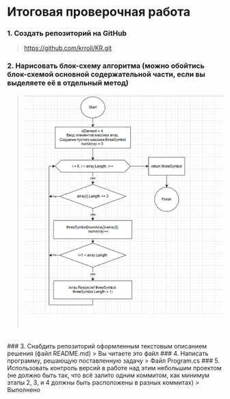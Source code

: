 # Итоговая проверочная работа
### 1. Создать репозиторий на GitHub
> https://github.com/krroll/KR.git 
### 2. Нарисовать блок-схему алгоритма (можно обойтись блок-схемой основной содержательной части, если вы выделяете её в отдельный метод)
> <code>![блок-схема](/Screenshot_1.png "Блок-схема")
</code>
### 3. Снабдить репозиторий оформленным текстовым описанием решения (файл README.md)
> Вы читаете это файл
### 4. Написать программу, решающую поставленную задачу
> Файл Program.cs
### 5. Использовать контроль версий в работе над этим небольшим проектом (не должно быть так, что всё залито одним коммитом, как минимум этапы 2, 3, и 4 должны быть расположены в разных коммитах)
> Выполнено 